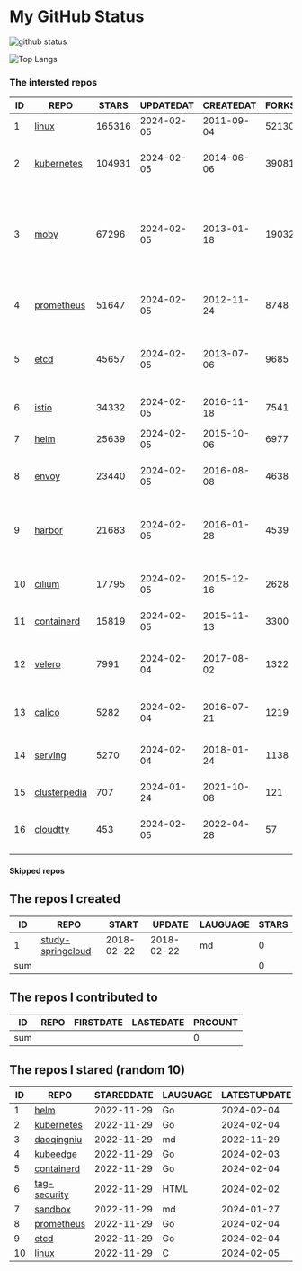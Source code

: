 # My GitHub Status

<img src="https://github-readme-stats-1.yihong0618.vercel.app/api?username=daoqingniu&show_icons=true&&&hide_title=true&count_private=true" alt="github status" />

![Top Langs](https://github-readme-stats-1.yihong0618.vercel.app/api/top-langs/?username=daoqingniu&layout=compact)

<!--START_SECTION:github_repos-->
### The intersted repos
| ID |                              REPO                               | STARS  | UPDATEDAT  | CREATEDAT  | FORKSCOUNT |                                                DESCRIPTIONS                                                |
|----|-----------------------------------------------------------------|--------|------------|------------|------------|------------------------------------------------------------------------------------------------------------|
|  1 | [linux](https://github.com/torvalds/linux)                      | 165316 | 2024-02-05 | 2011-09-04 |      52130 | Linux kernel source tree                                                                                   |
|  2 | [kubernetes](https://github.com/kubernetes/kubernetes)          | 104931 | 2024-02-05 | 2014-06-06 |      39081 | Production-Grade Container Scheduling and Management                                                       |
|  3 | [moby](https://github.com/moby/moby)                            |  67296 | 2024-02-05 | 2013-01-18 |      19032 | The Moby Project - a collaborative project for the container ecosystem to assemble container-based systems |
|  4 | [prometheus](https://github.com/prometheus/prometheus)          |  51647 | 2024-02-05 | 2012-11-24 |       8748 | The Prometheus monitoring system and time series database.                                                 |
|  5 | [etcd](https://github.com/etcd-io/etcd)                         |  45657 | 2024-02-05 | 2013-07-06 |       9685 | Distributed reliable key-value store for the most critical data of a distributed system                    |
|  6 | [istio](https://github.com/istio/istio)                         |  34332 | 2024-02-05 | 2016-11-18 |       7541 | Connect, secure, control, and observe services.                                                            |
|  7 | [helm](https://github.com/helm/helm)                            |  25639 | 2024-02-05 | 2015-10-06 |       6977 | The Kubernetes Package Manager                                                                             |
|  8 | [envoy](https://github.com/envoyproxy/envoy)                    |  23440 | 2024-02-05 | 2016-08-08 |       4638 | Cloud-native high-performance edge/middle/service proxy                                                    |
|  9 | [harbor](https://github.com/goharbor/harbor)                    |  21683 | 2024-02-05 | 2016-01-28 |       4539 | An open source trusted cloud native registry project that stores, signs, and scans content.                |
| 10 | [cilium](https://github.com/cilium/cilium)                      |  17795 | 2024-02-05 | 2015-12-16 |       2628 | eBPF-based Networking, Security, and Observability                                                         |
| 11 | [containerd](https://github.com/containerd/containerd)          |  15819 | 2024-02-05 | 2015-11-13 |       3300 | An open and reliable container runtime                                                                     |
| 12 | [velero](https://github.com/vmware-tanzu/velero)                |   7991 | 2024-02-04 | 2017-08-02 |       1322 | Backup and migrate Kubernetes applications and their persistent volumes                                    |
| 13 | [calico](https://github.com/projectcalico/calico)               |   5282 | 2024-02-04 | 2016-07-21 |       1219 | Cloud native networking and network security                                                               |
| 14 | [serving](https://github.com/knative/serving)                   |   5270 | 2024-02-04 | 2018-01-24 |       1138 | Kubernetes-based, scale-to-zero, request-driven compute                                                    |
| 15 | [clusterpedia](https://github.com/clusterpedia-io/clusterpedia) |    707 | 2024-01-24 | 2021-10-08 |        121 | The Encyclopedia of Kubernetes clusters                                                                    |
| 16 | [cloudtty](https://github.com/cloudtty/cloudtty)                |    453 | 2024-02-05 | 2022-04-28 |         57 | A Friendly Kubernetes CloudShell (Web Terminal) !                                                          |



#### Skipped repos
<!--END_SECTION:github_repos-->

<!--START_SECTION:my_github-->
## The repos I created
| ID  |                                 REPO                                 |   START    |   UPDATE   | LAUGUAGE | STARS |
|-----|----------------------------------------------------------------------|------------|------------|----------|-------|
|   1 | [study-springcloud](https://github.com/daoqingniu/study-springcloud) | 2018-02-22 | 2018-02-22 | md       |     0 |
| sum |                                                                      |            |            |          |     0 |

## The repos I contributed to
| ID  | REPO | FIRSTDATE | LASTEDATE | PRCOUNT |
|-----|------|-----------|-----------|---------|
| sum |      |           |           |       0 |

## The repos I stared (random 10)
| ID |                          REPO                          | STAREDDATE | LAUGUAGE | LATESTUPDATE |
|----|--------------------------------------------------------|------------|----------|--------------|
|  1 | [helm](https://github.com/helm/helm)                   | 2022-11-29 | Go       | 2024-02-04   |
|  2 | [kubernetes](https://github.com/kubernetes/kubernetes) | 2022-11-29 | Go       | 2024-02-04   |
|  3 | [daoqingniu](https://github.com/daoqingniu/daoqingniu) | 2022-11-29 | md       | 2022-11-29   |
|  4 | [kubeedge](https://github.com/kubeedge/kubeedge)       | 2022-11-29 | Go       | 2024-02-03   |
|  5 | [containerd](https://github.com/containerd/containerd) | 2022-11-29 | Go       | 2024-02-04   |
|  6 | [tag-security](https://github.com/cncf/tag-security)   | 2022-11-29 | HTML     | 2024-02-02   |
|  7 | [sandbox](https://github.com/cncf/sandbox)             | 2022-11-29 | md       | 2024-01-27   |
|  8 | [prometheus](https://github.com/prometheus/prometheus) | 2022-11-29 | Go       | 2024-02-04   |
|  9 | [etcd](https://github.com/etcd-io/etcd)                | 2022-11-29 | Go       | 2024-02-04   |
| 10 | [linux](https://github.com/torvalds/linux)             | 2022-11-29 | C        | 2024-02-05   |

<!--END_SECTION:my_github-->
